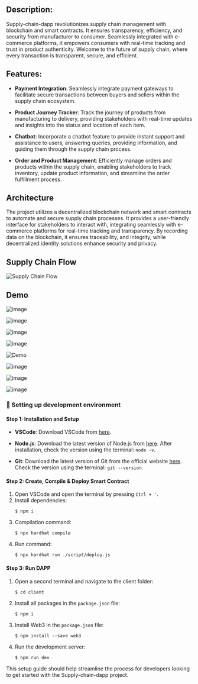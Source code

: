 ## Description:
Supply-chain-dapp revolutionizes supply chain management with blockchain and smart contracts. It ensures transparency, efficiency, and security from manufacturer to consumer. Seamlessly integrated with e-commerce platforms, it empowers consumers with real-time tracking and trust in product authenticity. Welcome to the future of supply chain, where every transaction is transparent, secure, and efficient.

## Features:

- **Payment Integration**: Seamlessly integrate payment gateways to facilitate secure transactions between buyers and sellers within the supply chain ecosystem.

- **Product Journey Tracker**: Track the journey of products from manufacturing to delivery, providing stakeholders with real-time updates and insights into the status and location of each item.

- **Chatbot**: Incorporate a chatbot feature to provide instant support and assistance to users, answering queries, providing information, and guiding them through the supply chain process.

- **Order and Product Management**: Efficiently manage orders and products within the supply chain, enabling stakeholders to track inventory, update product information, and streamline the order fulfillment process.

## Architecture
The project utilizes a decentralized blockchain network and smart contracts to automate and secure supply chain processes. It provides a user-friendly interface for stakeholders to interact with, integrating seamlessly with e-commerce platforms for real-time tracking and transparency. By recording data on the blockchain, it ensures traceability, and integrity, while decentralized identity solutions enhance security and privacy.

## Supply Chain Flow
![Supply Chain Flow](https://github.com/pajju0330/InternationalSupplyChainManagement-Blockchain/assets/103507406/468956d6-802e-4327-9823-a6676c93f7c5)

## Demo
![image](https://github.com/pajju0330/InternationalSupplyChainManagement-Blockchain/assets/103507406/a1f48bbd-1429-40ee-b85f-7a606f28de6f)

![image](https://github.com/pajju0330/InternationalSupplyChainManagement-Blockchain/assets/103507406/5ed83b3e-be67-4f65-8754-bfc5c8ab3b60)

![image](https://github.com/pajju0330/InternationalSupplyChainManagement-Blockchain/assets/103507406/de1d0ebf-a07a-4bfa-b53e-0edc83cb0c4f)

![image](https://github.com/pajju0330/InternationalSupplyChainManagement-Blockchain/assets/103507406/6dc74113-560e-4a82-a7f6-72c7b3d4ebc3)

![Demo](https://github.com/pajju0330/InternationalSupplyChainManagement-Blockchain/assets/103507406/3438eaef-6270-4a5a-85da-e42e3faa8365)

![image](https://github.com/pajju0330/InternationalSupplyChainManagement-Blockchain/assets/103507406/32ebcefd-1647-4a85-a70b-8cfb82f1a766)

![image](https://github.com/pajju0330/InternationalSupplyChainManagement-Blockchain/assets/103507406/e8942584-7dc9-4855-88cb-d40174890046)

![image](https://github.com/pajju0330/InternationalSupplyChainManagement-Blockchain/assets/103507406/150bd513-c45d-4df7-828b-66cb8c4d68fd)

### 🔧 Setting up development environment

#### Step 1: Installation and Setup

- **VSCode**: Download VSCode from [here](https://code.visualstudio.com/).
  
- **Node.js**: Download the latest version of Node.js from [here](https://nodejs.org/). After installation, check the version using the terminal: `node -v`.
  
- **Git**: Download the latest version of Git from the official website [here](https://git-scm.com/downloads). Check the version using the terminal: `git --version`.

#### Step 2: Create, Compile & Deploy Smart Contract

1. Open VSCode and open the terminal by pressing `Ctrl + '`.
2. Install dependencies: 
    ```
    $ npm i
    ```
3. Compilation command: 
    ```
    $ npx hardhat compile
    ```
4. Run command: 
    ```
    $ npx hardhat run ./script/deploy.js
    ```

#### Step 3: Run DAPP

1. Open a second terminal and navigate to the client folder:
    ```
    $ cd client
    ```
2. Install all packages in the `package.json` file:
    ```
    $ npm i
    ```
3. Install Web3 in the `package.json` file:
    ```
    $ npm install --save web3
    ```
4. Run the development server:
    ```
    $ npm run dev
    ```

This setup guide should help streamline the process for developers looking to get started with the Supply-chain-dapp project.
